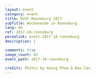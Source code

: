 ```yaml
---
layout: event
category: event
title: DVVF Ronneburg 2017
subTitle: Wochenende in Ronneburg
lang: de
ref: 2017-10-ronneburg
permalink: event-2017-10-ronneburg
description: |

comments: true
image_count: 82
event_path: 2017-10-ronneburg

credits: Photos by Hoang Pham & Bao Can.
---
```


